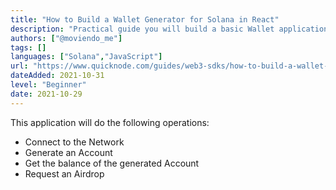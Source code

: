 ```yaml
---
title: "How to Build a Wallet Generator for Solana in React"
description: "Practical guide you will build a basic Wallet application with React and Web3 that will interact with Solana Network."
authors: ["@moviendo_me"]
tags: []
languages: ["Solana","JavaScript"]
url: "https://www.quicknode.com/guides/web3-sdks/how-to-build-a-wallet-generator-for-solana-in-react"
dateAdded: 2021-10-31
level: "Beginner"
date: 2021-10-29
---
```


This application will do the following operations:

- Connect to the Network
- Generate an Account
- Get the balance of the generated Account
- Request an Airdrop